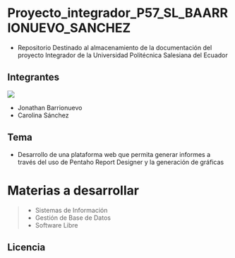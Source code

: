 # Proyecto_integrador_P57_SL_BAARRIONUEVO_SANCHEZ

* Repositorio Destinado al almacenamiento de la documentación del proyecto Integrador de la Universidad Politécnica Salesiana del Ecuador

## Integrantes

![](https://pandao.github.io/editor.md/images/logos/editormd-logo-180x180.png)
* Jonathan Barrionuevo
* Carolina Sánchez
## Tema 
   * Desarrollo de una plataforma web que permita generar informes a través del uso de Pentaho Report Designer y la generación de gráficas
   # Materias a desarrollar
   >   * Sistemas de Información
   >   * Gestión de Base de Datos
   >   * Software Libre
 
## Licencia




